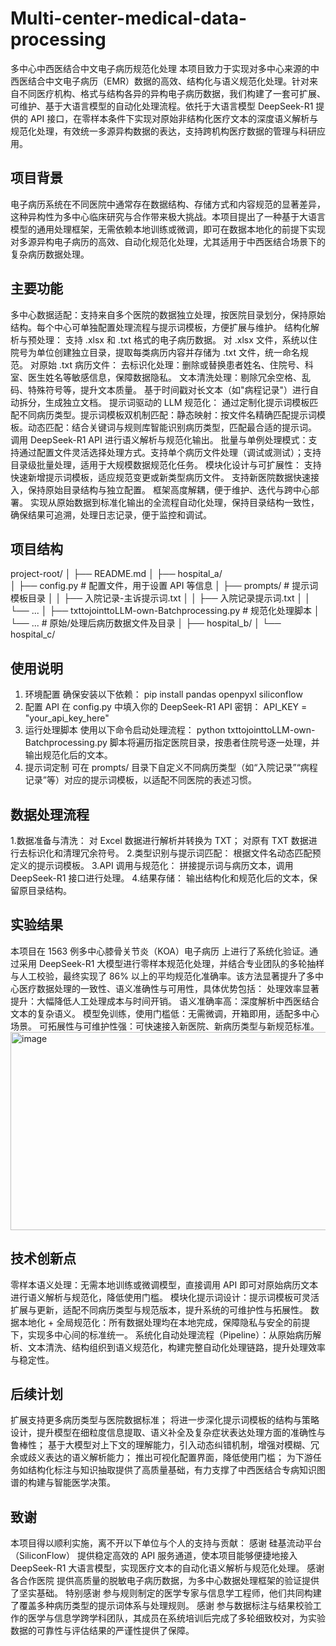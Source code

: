 # Multi-center-medical-data-processing
多中心中西医结合中文电子病历规范化处理
本项目致力于实现对多中心来源的中西医结合中文电子病历（EMR）数据的高效、结构化与语义规范化处理。针对来自不同医疗机构、格式与结构各异的异构电子病历数据，我们构建了一套可扩展、可维护、基于大语言模型的自动化处理流程。依托于大语言模型 DeepSeek-R1 提供的 API 接口，在零样本条件下实现对原始非结构化医疗文本的深度语义解析与规范化处理，有效统一多源异构数据的表达，支持跨机构医疗数据的管理与科研应用。

## 项目背景
电子病历系统在不同医院中通常存在数据结构、存储方式和内容规范的显著差异，这种异构性为多中心临床研究与合作带来极大挑战。本项目提出了一种基于大语言模型的通用处理框架，无需依赖本地训练或微调，即可在数据本地化的前提下实现对多源异构电子病历的高效、自动化规范化处理，尤其适用于中西医结合场景下的复杂病历数据处理。

## 主要功能
多中心数据适配：支持来自多个医院的数据独立处理，按医院目录划分，保持原始结构。每个中心可单独配置处理流程与提示词模板，方便扩展与维护。
结构化解析与预处理：
  支持 .xlsx 和 .txt 格式的电子病历数据。
  对 .xlsx 文件，系统以住院号为单位创建独立目录，提取每类病历内容并存储为 .txt 文件，统一命名规范。
  对原始 .txt 病历文件：
    去标识化处理：删除或替换患者姓名、住院号、科室、医生姓名等敏感信息，保障数据隐私。
    文本清洗处理：剔除冗余空格、乱码、特殊符号等，提升文本质量。
  基于时间戳对长文本（如"病程记录"）进行自动拆分，生成独立文档。
提示词驱动的 LLM 规范化：
  通过定制化提示词模板匹配不同病历类型。提示词模板双机制匹配：静态映射：按文件名精确匹配提示词模板。动态匹配：结合关键词与规则库智能识别病历类型，匹配最合适的提示词。
  调用 DeepSeek-R1 API 进行语义解析与规范化输出。
批量与单例处理模式：支持通过配置文件灵活选择处理方式。支持单个病历文件处理（调试或测试）；支持目录级批量处理，适用于大规模数据规范化任务。
模块化设计与可扩展性：
  支持快速新增提示词模板，适应规范变更或新类型病历文件。
  支持新医院数据快速接入，保持原始目录结构与独立配置。
  框架高度解耦，便于维护、迭代与跨中心部署。
实现从原始数据到标准化输出的全流程自动化处理，保持目录结构一致性，确保结果可追溯，处理日志记录，便于监控和调试。

## 项目结构
project-root/
│
├── README.md 
│
├── hospital_a/  
│   ├── config.py                  # 配置文件，用于设置 API 等信息
│   ├── prompts/                   # 提示词模板目录
│   │   ├── 入院记录-主诉提示词.txt
│   │   ├── 入院记录提示词.txt
│   │   └── ...
│   ├── txttojointtoLLM-own-Batchprocessing.py   # 规范化处理脚本
│   └── ...                        # 原始/处理后病历数据文件及目录
│
├── hospital_b/ 
│
└── hospital_c/ 

## 使用说明
1. 环境配置
确保安装以下依赖：
pip install pandas openpyxl siliconflow
2. 配置 API
在 config.py 中填入你的 DeepSeek-R1 API 密钥：
API_KEY = "your_api_key_here"
3. 运行处理脚本
使用以下命令启动处理流程：
python txttojointtoLLM-own-Batchprocessing.py
脚本将遍历指定医院目录，按患者住院号逐一处理，并输出规范化后的文本。
4. 提示词定制
可在 prompts/ 目录下自定义不同病历类型（如“入院记录”“病程记录”等）对应的提示词模板，以适配不同医院的表述习惯。

## 数据处理流程
1.数据准备与清洗：
  对 Excel 数据进行解析并转换为 TXT；
  对原有 TXT 数据进行去标识化和清理冗余符号。
2.类型识别与提示词匹配：
  根据文件名动态匹配预定义的提示词模板。
3.API 调用与规范化：
拼接提示词与病历文本，调用 DeepSeek-R1 接口进行处理。
4.结果存储：
输出结构化和规范化后的文本，保留原目录结构。

## 实验结果
本项目在 1563 例多中心膝骨关节炎（KOA）电子病历 上进行了系统化验证。通过采用 DeepSeek-R1 大模型进行零样本规范化处理，并结合专业团队的多轮抽样与人工校验，最终实现了 86% 以上的平均规范化准确率。该方法显著提升了多中心医疗数据处理的一致性、语义准确性与可用性，具体优势包括：
处理效率显著提升：大幅降低人工处理成本与时间开销。
语义准确率高：深度解析中西医结合文本的复杂语义。
模型免训练，使用门槛低：无需微调，开箱即用，适配多中心场景。
可拓展性与可维护性强：可快速接入新医院、新病历类型与新规范标准。
<img width="579" height="317" alt="image" src="https://github.com/user-attachments/assets/235006d3-72da-453b-af38-9fe4b189d350" />
## 技术创新点
零样本语义处理：无需本地训练或微调模型，直接调用 API 即可对原始病历文本进行语义解析与规范化，降低使用门槛。
模块化提示词设计：提示词模板可灵活扩展与更新，适配不同病历类型与规范版本，提升系统的可维护性与拓展性。
数据本地化 + 全局规范化：所有数据处理均在本地完成，保障隐私与安全的前提下，实现多中心间的标准统一。
系统化自动处理流程（Pipeline）：从原始病历解析、文本清洗、结构组织到语义规范化，构建完整自动化处理链路，提升处理效率与稳定性。

## 后续计划
扩展支持更多病历类型与医院数据标准；
将进一步深化提示词模板的结构与策略设计，提升模型在细粒度信息提取、语义补全及复杂症状表达处理方面的准确性与鲁棒性；
基于大模型对上下文的理解能力，引入动态纠错机制，增强对模糊、冗余或歧义表达的语义解析能力；
推出可视化配置界面，降低使用门槛；
为下游任务如结构化标注与知识抽取提供了高质量基础，有力支撑了中西医结合专病知识图谱的构建与智能医学决策。

## 致谢
本项目得以顺利实施，离不开以下单位与个人的支持与贡献：
  感谢 硅基流动平台（SiliconFlow） 提供稳定高效的 API 服务通道，使本项目能够便捷地接入 DeepSeek-R1 大语言模型，实现医疗文本的自动化语义解析与规范化处理。
  感谢 各合作医院 提供高质量的脱敏电子病历数据，为多中心数据处理框架的验证提供了坚实基础。
  特别感谢 参与规则制定的医学专家与信息学工程师，他们共同构建了覆盖多种病历类型的提示词体系与处理规则。
  感谢 参与数据标注与结果校验工作的医学与信息学跨学科团队，其成员在系统培训后完成了多轮细致校对，为实验数据的可靠性与评估结果的严谨性提供了保障。
